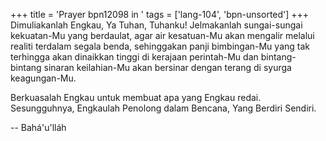 +++
title = 'Prayer bpn12098 in '
tags = ['lang-104', 'bpn-unsorted']
+++
Dimuliakanlah Engkau, Ya Tuhan, Tuhanku! Jelmakanlah sungai-sungai kekuatan-Mu yang berdaulat, agar air kesatuan-Mu akan mengalir melalui realiti terdalam segala benda, sehinggakan panji bimbingan-Mu yang tak terhingga akan dinaikkan tinggi di kerajaan perintah-Mu dan bintang-bintang sinaran keilahian-Mu akan bersinar dengan terang di syurga keagungan-Mu.

Berkuasalah Engkau untuk membuat apa yang Engkau redai. Sesungguhnya, Engkaulah Penolong dalam Bencana, Yang Berdiri Sendiri.

-- Bahá'u'lláh
